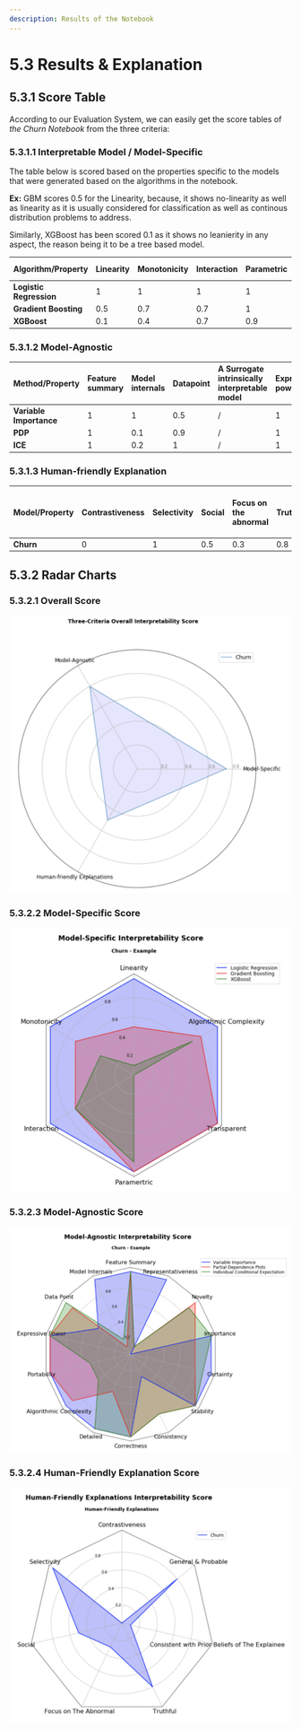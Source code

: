 ```yaml
---
description: Results of the Notebook
---
```


# 5.3 Results & Explanation

## 5.3.1 Score Table

According to our Evaluation System, we can easily get the score tables of _the Churn Notebook_ from the three criteria:

### 5.3.1.1 Interpretable Model / Model-Specific

The table below is scored based on the properties specific to the models that were generated based on the algorithms in the notebook. 

**Ex:** GBM scores 0.5 for the Linearity, because, it shows no-linearity as well as linearity as it is usually considered for classification as well as continous distribution problems to address.

Similarly, XGBoost has been scored 0.1 as it shows no leanierity in any aspect, the reason being it to be a tree based model.

| Algorithm/Property | Linearity | Monotonicity | Interaction | Parametric | Transparent | Algorithmic complexity |
| :--- | :--- | :--- | :--- | :--- | :--- | :--- |
| **Logistic Regression** | 1 | 1 | 1 | 1 | 1 | 1 |
| **Gradient Boosting** | 0.5 | 0.7 | 0.7 | 1 | 1 | 0.8 |
| **XGBoost** | 0.1 | 0.4 | 0.7 | 0.9 | 0 | 0.7 |

### 5.3.1.2 Model-Agnostic

| Method/Property | Feature summary | Model internals | Datapoint | A Surrogate intrinsically interpretable model | Expressive power | Portability | Algorithmic complexity | Detailed | Correctness | Consistency | Stability | Certainty | Importance | Novelty | Representativeness |
| :--- | :--- | :--- | :--- | :--- | :--- | :--- | :--- | :--- | :--- | :--- | :--- | :--- | :--- | :--- | :--- |
| **Variable Importance** | 1 | 1 | 0.5 | / | 1 | 1 | 1 | 1 | 1 | 0.3 | 1 | 1 | 1 | 0 | 1 |
| **PDP** | 1 | 0.1 | 0.9 | / | 1 | 1 | 0.9 | 0.5 | 1 | 0.8 | 1 | 0.8 | 0.8 | 1 | 0.1 |
| **ICE** | 1 | 0.2 | 1 | / | 1 | 0.5 | 0.5 | 1 | 1 | 0.8 | 1 | 0.9 | 1 | 0.9 | 0.1 |

### 5.3.1.3 Human-friendly Explanation

| Model/Property | Contrastiveness | Selectivity | Social | Focus on the abnormal | Truthful | Consistent with prior beliefs of the explainer | General and probable |
| :--- | :--- | :--- | :--- | :--- | :--- | :--- | :--- |
| **Churn** | 0 | 1 | 0.5 | 0.3 | 0.8 | 0.1 | 0.8 |

## 5.3.2 Radar Charts

### 5.3.2.1 Overall Score

![](../.gitbook/assets/image-10-.png)

### 5.3.2.2 Model-Specific Score

![](../.gitbook/assets/image-11-.png)

### 5.3.2.3 Model-Agnostic Score

![](../.gitbook/assets/image-12-.png)

### 5.3.2.4 Human-Friendly Explanation Score

![](../.gitbook/assets/image-13-.png)

